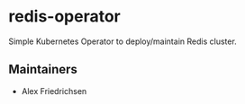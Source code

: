 # redis-operator

Simple Kubernetes Operator to deploy/maintain Redis cluster.

## Maintainers

- Alex Friedrichsen
